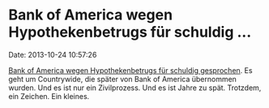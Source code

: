 Bank of America wegen Hypothekenbetrugs für schuldig \...
=========================================================

Date: 2013-10-24 10:57:26

[Bank of America wegen Hypothekenbetrugs für schuldig
gesprochen](http://www.faz.net/-gw7-7iqnv). Es geht um Countrywide, die
später von Bank of America übernommen wurden. Und es ist nur ein
Zivilprozess. Und es ist Jahre zu spät. Trotzdem, ein Zeichen. Ein
kleines.
